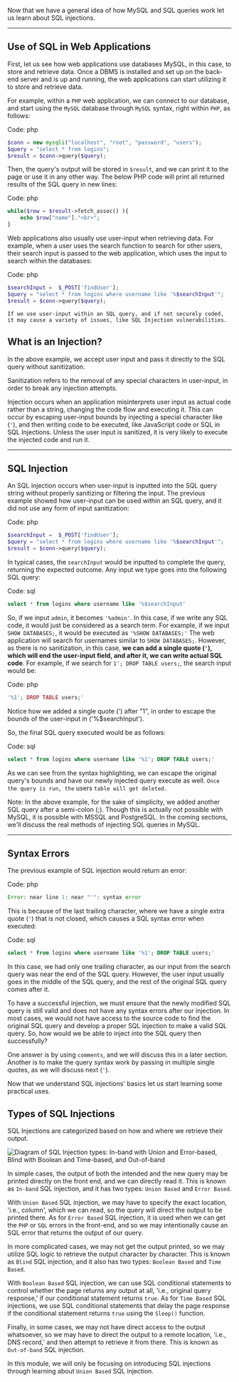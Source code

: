 Now that we have a general idea of how MySQL and SQL queries work let us learn about SQL injections.

---

## Use of SQL in Web Applications

First, let us see how web applications use databases MySQL, in this case, to store and retrieve data. Once a DBMS is installed and set up on the back-end server and is up and running, the web applications can start utilizing it to store and retrieve data.

For example, within a `PHP` web application, we can connect to our database, and start using the `MySQL` database through `MySQL` syntax, right within `PHP`, as follows:

Code: php

```php
$conn = new mysqli("localhost", "root", "password", "users");
$query = "select * from logins";
$result = $conn->query($query);
```

Then, the query's output will be stored in `$result`, and we can print it to the page or use it in any other way. The below PHP code will print all returned results of the SQL query in new lines:

Code: php

```php
while($row = $result->fetch_assoc() ){
	echo $row["name"]."<br>";
}
```

Web applications also usually use user-input when retrieving data. For example, when a user uses the search function to search for other users, their search input is passed to the web application, which uses the input to search within the databases:

Code: php

```php
$searchInput =  $_POST['findUser'];
$query = "select * from logins where username like '%$searchInput'";
$result = $conn->query($query);
```

`If we use user-input within an SQL query, and if not securely coded, it may cause a variety of issues, like SQL Injection vulnerabilities.`

## What is an Injection?

In the above example, we accept user input and pass it directly to the SQL query without sanitization.

Sanitization refers to the removal of any special characters in user-input, in order to break any injection attempts.

Injection occurs when an application misinterprets user input as actual code rather than a string, changing the code flow and executing it. This can occur by escaping user-input bounds by injecting a special character like (`'`), and then writing code to be executed, like JavaScript code or SQL in SQL Injections. Unless the user input is sanitized, it is very likely to execute the injected code and run it.

---

## SQL Injection

An SQL injection occurs when user-input is inputted into the SQL query string without properly sanitizing or filtering the input. The previous example showed how user-input can be used within an SQL query, and it did not use any form of input sanitization:

Code: php

```php
$searchInput =  $_POST['findUser'];
$query = "select * from logins where username like '%$searchInput'";
$result = $conn->query($query);
```

In typical cases, the `searchInput` would be inputted to complete the query, returning the expected outcome. Any input we type goes into the following SQL query:

Code: sql

```sql
select * from logins where username like '%$searchInput'
```

So, if we input `admin`, it becomes `'%admin'`. In this case, if we write any SQL code, it would just be considered as a search term. For example, if we input `SHOW DATABASES;`, it would be executed as `'%SHOW DATABASES;'` The web application will search for usernames similar to `SHOW DATABASES;`. However, as there is no sanitization, in this case, **we can add a single quote (`'`), which will end the user-input field, and after it, we can write actual SQL code**. For example, if we search for `1'; DROP TABLE users;`, the search input would be:

Code: php

```php
'%1'; DROP TABLE users;'
```

Notice how we added a single quote (') after "1", in order to escape the bounds of the user-input in ('%$searchInput').

So, the final SQL query executed would be as follows:

Code: sql

```sql
select * from logins where username like '%1'; DROP TABLE users;'
```

As we can see from the syntax highlighting, we can escape the original query's bounds and have our newly injected query execute as well. `Once the query is run, the` users `table will get deleted.`

Note: In the above example, for the sake of simplicity, we added another SQL query after a semi-colon (;). Though this is actually not possible with MySQL, it is possible with MSSQL and PostgreSQL. In the coming sections, we'll discuss the real methods of injecting SQL queries in MySQL.

---

## Syntax Errors

The previous example of SQL injection would return an error:

Code: php

```php
Error: near line 1: near "'": syntax error
```

This is because of the last trailing character, where we have a single extra quote (`'`) that is not closed, which causes a SQL syntax error when executed:

Code: sql

```sql
select * from logins where username like '%1'; DROP TABLE users;'
```

In this case, we had only one trailing character, as our input from the search query was near the end of the SQL query. However, the user input usually goes in the middle of the SQL query, and the rest of the original SQL query comes after it.

To have a successful injection, we must ensure that the newly modified SQL query is still valid and does not have any syntax errors after our injection. In most cases, we would not have access to the source code to find the original SQL query and develop a proper SQL injection to make a valid SQL query. So, how would we be able to inject into the SQL query then successfully?

One answer is by using `comments`, and we will discuss this in a later section. Another is to make the query syntax work by passing in multiple single quotes, as we will discuss next (`'`).

Now that we understand SQL injections' basics let us start learning some practical uses.

## Types of SQL Injections

SQL Injections are categorized based on how and where we retrieve their output.

![Diagram of SQL Injection types: In-band with Union and Error-based, Blind with Boolean and Time-based, and Out-of-band](https://academy.hackthebox.com/storage/modules/33/types_of_sqli.jpg)

In simple cases, the output of both the intended and the new query may be printed directly on the front end, and we can directly read it. This is known as `In-band` SQL injection, and it has two types: `Union Based` and `Error Based`.

With `Union Based` SQL injection, we may have to specify the exact location, 'i.e., column', which we can read, so the query will direct the output to be printed there. As for `Error Based` SQL injection, it is used when we can get the `PHP` or `SQL` errors in the front-end, and so we may intentionally cause an SQL error that returns the output of our query.

In more complicated cases, we may not get the output printed, so we may utilize SQL logic to retrieve the output character by character. This is known as `Blind` SQL injection, and it also has two types: `Boolean Based` and `Time Based`.

With `Boolean Based` SQL injection, we can use SQL conditional statements to control whether the page returns any output at all, 'i.e., original query response,' if our conditional statement returns `true`. As for `Time Based` SQL injections, we use SQL conditional statements that delay the page response if the conditional statement returns `true` using the `Sleep()` function.

Finally, in some cases, we may not have direct access to the output whatsoever, so we may have to direct the output to a remote location, 'i.e., DNS record,' and then attempt to retrieve it from there. This is known as `Out-of-band` SQL injection.

In this module, we will only be focusing on introducing SQL injections through learning about `Union Based` SQL injection.